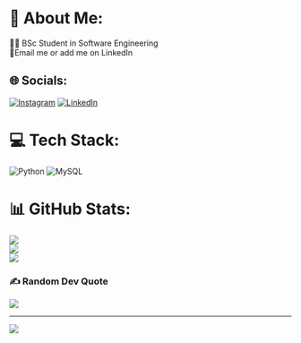 # 💫 About Me:
👨‍🎓 BSc Student in Software Engineering<br>📩Email me or add me on LinkedIn


## 🌐 Socials:
[![Instagram](https://img.shields.io/badge/Instagram-%23E4405F.svg?logo=Instagram&logoColor=white)](https://instagram.com/tiagomoreiravieira) [![LinkedIn](https://img.shields.io/badge/LinkedIn-%230077B5.svg?logo=linkedin&logoColor=white)](https://linkedin.com/in/TiagoMoreiraVieira) 

# 💻 Tech Stack:
![Python](https://img.shields.io/badge/python-3670A0?style=for-the-badge&logo=python&logoColor=ffdd54) ![MySQL](https://img.shields.io/badge/mysql-%2300f.svg?style=for-the-badge&logo=mysql&logoColor=white)
# 📊 GitHub Stats:
![](https://github-readme-stats.vercel.app/api?username=TiagoMoreiraVieira&theme=radical&hide_border=false&include_all_commits=true&count_private=false)<br/>
![](https://github-readme-streak-stats.herokuapp.com/?user=TiagoMoreiraVieira&theme=radical&hide_border=false)<br/>
![](https://github-readme-stats.vercel.app/api/top-langs/?username=TiagoMoreiraVieira&theme=radical&hide_border=false&include_all_commits=true&count_private=false&layout=compact)

### ✍️ Random Dev Quote
![](https://quotes-github-readme.vercel.app/api?type=horizontal&theme=radical)

---
[![](https://visitcount.itsvg.in/api?id=TiagoMoreiraVieira&icon=0&color=0)](https://visitcount.itsvg.in)
